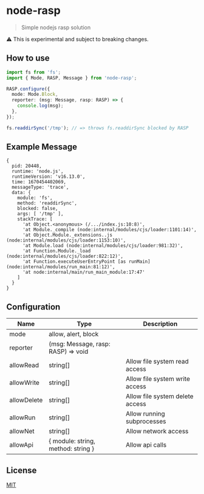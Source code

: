 # node-rasp
> Simple nodejs rasp solution

:warning: This is experimental and subject to breaking changes.

## How to use
```typescript
import fs from 'fs';
import { Mode, RASP, Message } from 'node-rasp';

RASP.configure({
  mode: Mode.Block,
  reporter: (msg: Message, rasp: RASP) => {
    console.log(msg);
  },
});

fs.readdirSync('/tmp'); // => throws fs.readdirSync blocked by RASP
```

## Example Message
```
{
  pid: 20448,
  runtime: 'node.js',
  runtimeVersion: 'v16.13.0',
  time: 1670454402069,
  messageType: 'trace',
  data: {
    module: 'fs',
    method: 'readdirSync',
    blocked: false,
    args: [ '/tmp' ],
    stackTrace: [
      'at Object.<anonymous> (/.../index.js:10:8)',
      'at Module._compile (node:internal/modules/cjs/loader:1101:14)',
      'at Object.Module._extensions..js (node:internal/modules/cjs/loader:1153:10)',
      'at Module.load (node:internal/modules/cjs/loader:981:32)',
      'at Function.Module._load (node:internal/modules/cjs/loader:822:12)',
      'at Function.executeUserEntryPoint [as runMain] (node:internal/modules/run_main:81:12)',
      'at node:internal/main/run_main_module:17:47'
    ]
  }
}
```

## Configuration
|Name|Type|Description
|-|-|-
|mode|allow, alert, block|
|reporter|(msg: Message, rasp: RASP) => void|
|allowRead|string[]|Allow file system read access
|allowWrite|string[]|Allow file system write access
|allowDelete|string[]|Allow file system delete access
|allowRun|string[]|Allow running subprocesses
|allowNet|string[]|Allow network access
|allowApi|{ module: string, method: string }|Allow api calls

## License
[MIT](LICENCE)
